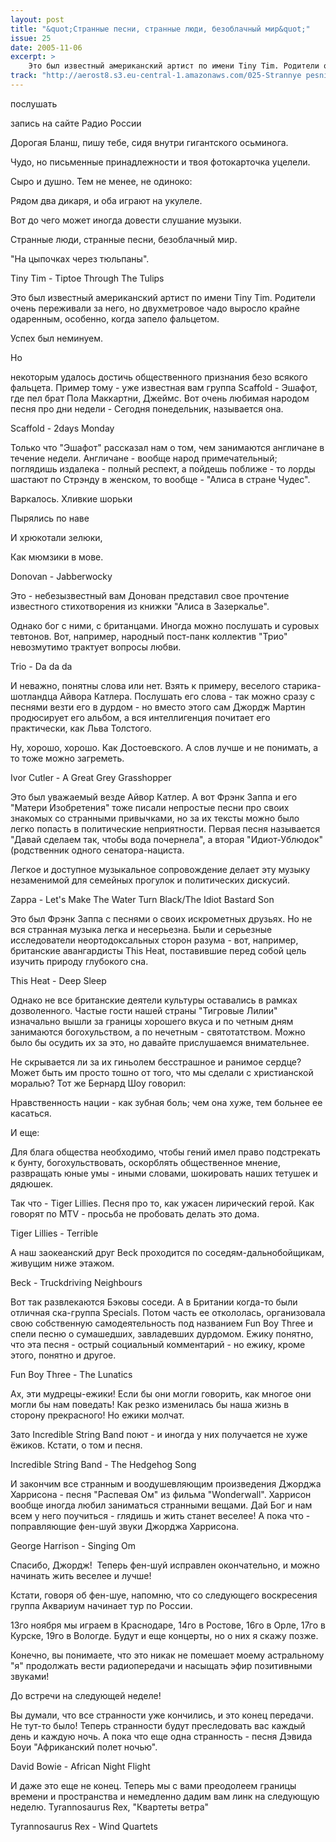 ```yaml
---
layout: post
title: "&quot;Странные песни, странные люди, безоблачный мир&quot;"
issue: 25
date: 2005-11-06
excerpt: >
    Это был известный американский артист по имени Tiny Tim. Родители очень переживали за него, но двухметровое чадо выросло крайне одаренным, особенно, когда запело фальцетом.
track: "http://aerost8.s3.eu-central-1.amazonaws.com/025-Strannye pesni, strannye ljudi, bezoblachnyj mir.mp3"
---
```


послушать

запись на сайте Радио России

Дорогая Бланш, пишу тебе, сидя внутри гигантского осьминога.

Чудо, но письменные принадлежности и твоя фотокарточка уцелели.

Сыро и душно. Тем не менее, не одиноко:

Рядом два дикаря, и оба играют на укулеле.

Вот до чего может иногда довести слушание музыки.

Странные люди, странные песни, безоблачный мир.

"На цыпочках через тюльпаны".

Tiny Tim - Tiptoe Through The Tulips

Это был известный американский артист по имени Tiny Tim. Родители очень переживали за него, но двухметровое чадо выросло крайне одаренным, особенно, когда запело фальцетом.

Успех был неминуем.

Но

некоторым удалось достичь общественного признания безо всякого фальцета. Пример тому - уже известная вам группа Scaffold - Эшафот, где пел брат Пола Маккартни, Джеймс. Вот очень любимая народом песня про дни недели - Сегодня понедельник, называется она.

Scaffold - 2days Monday

Только что "Эшафот" рассказал нам о том, чем занимаются англичане в течение недели. Англичане - вообще народ примечательный; поглядишь издалека - полный респект, а пойдешь поближе - то лорды шастают по Стрэнду в женском, то вообще - "Алиса в стране Чудес".

Варкалось. Хливкие шорьки

Пырялись по наве

И хрюкотали зелюки,

Как мюмзики в мове.

Donovan - Jabberwocky

Это - небезызвестный вам Донован представил свое прочтение известного стихотворения из книжки "Алиса в Зазеркалье".

Однако бог с ними, с британцами. Иногда можно послушать и суровых тевтонов. Вот, например, народный пост-панк коллектив "Трио" невозмутимо трактует вопросы любви.

Trio - Da da da

И неважно, понятны слова или нет. Взять к примеру, веселого старика-шотландца Айвора Катлера. Послушать его слова - так можно сразу с песнями везти его в дурдом - но вместо этого сам Джордж Мартин продюсирует его альбом, а вся интеллигенция почитает его практически, как Льва Толстого.

Ну, хорошо, хорошо. Как Достоевского. А слов лучше и не понимать, а то тоже можно загреметь.

Ivor Cutler - A Great Grey Grasshopper

Это был уважаемый везде Айвор Катлер. А вот Фрэнк Заппа и его "Матери Изобретения" тоже писали непростые песни про своих знакомых со странными привычками, но за их тексты можно было легко попасть в политические неприятности. Первая песня называется "Давай сделаем так, чтобы вода почернела", а вторая "Идиот-Ублюдок" (родственник одного сенатора-нациста.

Легкое и доступное музыкальное сопровождение делает эту музыку незаменимой для семейных прогулок и политических дискусий.

Zappa - Let's Make The Water Turn Black/The Idiot Bastard Son

Это был Фрэнк Заппа с песнями о своих искрометных друзьях. Но не вся странная музыка легка и несерьезна. Были и серьезные исследователи неортодоксальных сторон разума - вот, например, британские авангардисты This Heat, поставившие перед собой цель изучить природу глубокого сна.

This Heat - Deep Sleep

Однако не все британские деятели культуры оставались в рамках дозволенного. Частые гости нашей страны "Тигровые Лилии" изначально вышли за границы хорошего вкуса и по четным дням занимаются богохульством, а по нечетным - святотатством. Можно было бы осудить их за это, но давайте прислушаемся внимательнее.

Не скрывается ли за их гиньолем бесстрашное и ранимое сердце? Может быть им просто тошно от того, что мы сделали с христианской моралью? Тот же Бернард Шоу говорил:

Нравственность нации - как зубная боль; чем она хуже, тем больнее ее касаться.

И еще:

Для блага общества необходимо, чтобы гений имел право подстрекать к бунту, богохульствовать, оскорблять общественное мнение, развращать юные умы - иными словами, шокировать наших тетушек и дядюшек.

Так что - Tiger Lillies. Песня про то, как ужасен лирический герой. Как говорят по MTV - просьба не пробовать делать это дома.

Tiger Lillies - Terrible

А наш заокеанский друг Beck проходится по соседям-дальнобойщикам, живущим ниже этажом.

Beck - Truckdriving Neighbours

Вот так развлекаются Бэковы соседи. А в Британии когда-то были отличная ска-группа Specials. Потом часть ее откололась, организовала свою собственную самодеятельность под названием Fun Boy Three и спели песню о сумашедших, завладевших дурдомом. Ежику понятно, что эта песня - острый социальный комментарий - но ежику, кроме этого, понятно и другое.

Fun Boy Three - The Lunatics

Ах, эти мудрецы-ежики! Если бы они могли говорить, как многое они могли бы нам поведать! Как резко изменилась бы наша жизнь в сторону прекрасного! Но ежики молчат.

Зато Incredible String Band поют - и иногда у них получается не хуже ёжиков. Кстати, о том и песня.

Incredible String Band - The Hedgehog Song

И закончим все странным и воодушевляющим произведения Джорджа Харрисона - песня "Распевая Ом" из фильма "Wonderwall". Харрисон вообще иногда любил заниматься странными вещами. Дай Бог и нам всем у него поучиться - глядишь и жить станет веселее! А пока что - поправляющие фен-шуй звуки Джорджа Харрисона.

George Harrison - Singing Om

Спасибо, Джордж!  Теперь фен-шуй исправлен окончательно, и можно начинать жить веселее и лучше!

Кстати, говоря об фен-шуе, напомню, что со следующего воскресения группа Аквариум начинает тур по России.

13го ноября мы играем в Краснодаре, 14го в Ростове, 16го в Орле, 17го в Курске, 19го в Вологде. Будут и еще концерты, но о них я скажу позже.

Конечно, вы понимаете, что это никак не помешает моему астральному "я" продолжать вести радиопередачи и насыщать эфир позитивными звуками!

До встречи на следующей неделе!

Вы думали, что все странности уже кончились, и это конец передачи. Не тут-то было! Теперь странности будут преследовать вас каждый день и каждую ночь. А пока что еще одна странность - песня Дэвида Боуи "Африканский полет ночью".

David Bowie - African Night Flight

И даже это еще не конец. Теперь мы с вами преодолеем границы времени и пространства и немедленно дадим вам линк на следующую неделю. Tyrannosaurus Rex, "Квартеты ветра"

Tyrannosaurus Rex - Wind Quartets
